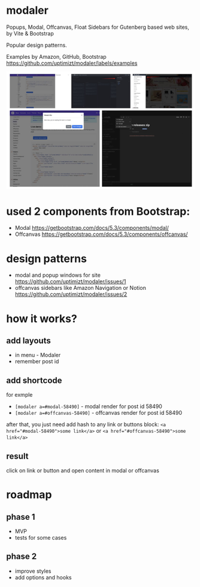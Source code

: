 # modaler
Popups, Modal, Offcanvas, Float Sidebars for Gutenberg based web sites, by Vite &amp; Bootstrap

Popular design patterns.

Examples by Amazon, GitHub, Bootstrap https://github.com/uptimizt/modaler/labels/examples

![Popup, Modal & Offcanvas](/.github/demo.jpg)

# used 2 components from Bootstrap:

- Modal https://getbootstrap.com/docs/5.3/components/modal/
- Offcanvas https://getbootstrap.com/docs/5.3/components/offcanvas/

# design patterns
- modal and popup windows for site https://github.com/uptimizt/modaler/issues/1
- offcanvas sidebars like Amazon Navigation or Notion https://github.com/uptimizt/modaler/issues/2

# how it works?
## add layouts
- in menu - Modaler
- remember post id

## add shortcode
for exmple 
- `[modaler a=#modal-58490]` - modal render for post id 58490
- `[modaler a=#offcanvas-58490]` - offcanvas render for post id 58490

after that, you just need add hash to any link or buttons block: `<a href="#modal-58490">some link</a>` or `<a href="#offcanvas-58490">some link</a>`

## result

click on link or button and open content in modal or offcanvas

# roadmap

## phase 1
- MVP
- tests for some cases

## phase 2
- improve styles
- add options and hooks
